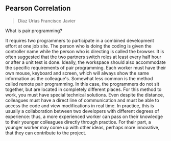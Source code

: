 ## Pearson Correlation

> Diaz Urias Francisco Javier

What is pair programming?

It requires two programmers to participate in a combined development effort at one job site. The person who is doing the coding is given the controller name while the person who is directing is called the browser. It is often suggested that the two partners switch roles at least every half hour or after a unit test is done. Ideally, the workspace should also accommodate the specific requirements of pair programming. Each worker must have their own mouse, keyboard and screen, which will always show the same information as the colleague's. Somewhat less common is the method called remote pair programming. In this case, the programmers do not sit together, but are located in completely different places. For this method to work, you must have special technical solutions. Even despite the distance, colleagues must have a direct line of communication and must be able to access the code and view modifications in real time.
In practice, this is usually a collaboration between two developers with different degrees of experience: thus, a more experienced worker can pass on their knowledge to their younger colleagues directly through practice. For their part, a younger worker may come up with other ideas, perhaps more innovative, that they can contribute to the project.
